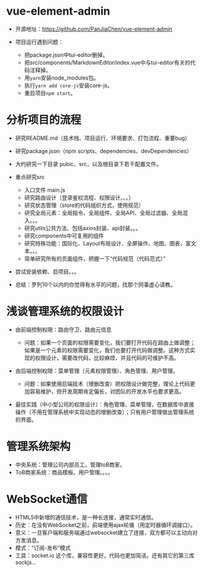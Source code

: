 # vue-element-admin

- 开源地址：https://github.com/PanJiaChen/vue-element-admin

- 项目运行遇到问题：
  - 把package.json中tui-editor删掉。
  - 把src/components/MarkdownEditor/index.vue中与tui-editor有关的代码注释掉。
  - 用`yarn`安装node_modules包。
  - 执行`yarn add core-js`安装core-js。
  - 重启项目`npm start`。


# 分析项目的流程

- 研究README.md（技术栈、项目运行、环境要求、打包流程、重要bug）
- 研究package.json（npm scripts、dependencies、devDependencies）
- 大约研究一下目录 pubic、src，以及根目录下若干配置文件。
- 重点研究src
  - 入口文件 main.js
  - 研究路由设计（登录鉴权流程、权限设计。。。）
  - 研究状态管理（store的代码组织方式，使用规范）
  - 研究全局元素：全局指令、全局组件、全局API、全局过滤器、全局混入。。。
  - 研究utils公共方法、包括axios封装、api封装。。。
  - 研究components中可复用的组件
  - 研究特殊功能：国际化、Layout布局设计、全屏操作、地图、图表、富文本。。。
  - 简单研究所有的页面组件，把握一下“代码规范（代码范式）”
- 尝试安装依赖、启项目。。。

- 总结：罗列10个以内的你觉得有水平的问题，找那个同事虚心请教。


# 浅谈管理系统的权限设计

- 由前端控制权限：路由守卫、路由元信息
  - 问题：如果一个页面的权限需要变化，我们要打开代码在路由上做调整；如果是一个元素的权限需要变化，我们也要打开代码做调整。这种方式实现的权限设计，需要改代码，比较麻烦，并且代码的可维护不高。

- 由后端控制权限：菜单管理（元素权限管理）、角色管理、用户管理。
  - 问题：如果使用后端技术（增删改查）把权限设计做完整，理论上代码更加容易维护，但开发周期肯定偏长，对团队的开发水平也要求更高。

- 最佳实践（中小型公司的权限设计）：角色管理、菜单管理，在数据库中直接操作（不用在管理系统中实现动态的增删改查）；只有用户管理做出管理系统的界面。


# 管理系统架构

- 中央系统：管理公司内部员工，管理toB商家。
- ToB商家系统：商品模板、用户管理。。。。


# WebSocket通信

- HTML5中新增的通信技术，是一种长连接，通常实时通信。
- 历史：在没有WebSocket之前，前端使用ajax轮循（用定时器循环调接口）。
- 意义：一旦客户端和服务端通过websocket建立了连接，双方都可以主动向对方发消息。
- 模式：“订阅-发布”模式
- 工具：socket.io 这个库，兼容性更好，代码也更加简洁。还有其它的第三库 sockjs...
